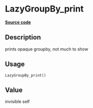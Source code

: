 

# LazyGroupBy_print

[**Source code**](https://github.com/pola-rs/r-polars/tree/d562252dbb77de7e06ca3e6150d74a2c709763bc/R/lazyframe__group_by.R#L103)

## Description

prints opaque groupby, not much to show

## Usage

<pre><code class='language-R'>LazyGroupBy_print()
</code></pre>

## Value

invisible self
